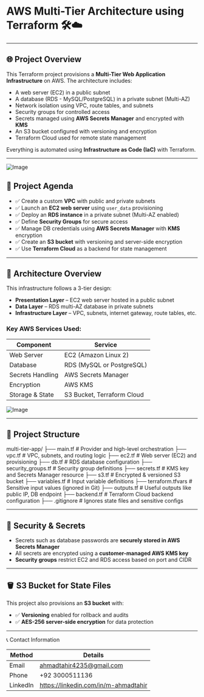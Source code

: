 
# **AWS Multi-Tier Architecture using Terraform 🛠️☁️**


---

## 🌐 **Project Overview**

This Terraform project provisions a **Multi-Tier Web Application Infrastructure** on AWS. The architecture includes:

- A web server (EC2) in a public subnet  
- A database (RDS - MySQL/PostgreSQL) in a private subnet (Multi-AZ)  
- Network isolation using VPC, route tables, and subnets  
- Security groups for controlled access  
- Secrets managed using **AWS Secrets Manager** and encrypted with **KMS**  
- An S3 bucket configured with versioning and encryption  
- Terraform Cloud used for remote state management  

Everything is automated using **Infrastructure as Code (IaC)** with Terraform.

---


![Image](https://github.com/user-attachments/assets/ef3c2b20-e3cd-4d12-82a4-9c19860f113c)


## 📌 **Project Agenda**

- ✅ Create a custom **VPC** with public and private subnets  
- ✅ Launch an **EC2 web server** using `user_data` provisioning  
- ✅ Deploy an **RDS instance** in a private subnet (Multi-AZ enabled)  
- ✅ Define **Security Groups** for secure access  
- ✅ Manage DB credentials using **AWS Secrets Manager** with **KMS** encryption  
- ✅ Create an **S3 bucket** with versioning and server-side encryption  
- ✅ Use **Terraform Cloud** as a backend for state management  

---

## 🧱 **Architecture Overview**

This infrastructure follows a 3-tier design:

- **Presentation Layer** – EC2 web server hosted in a public subnet  
- **Data Layer** – RDS multi-AZ database in private subnets  
- **Infrastructure Layer** – VPC, subnets, internet gateway, route tables, etc.

### Key AWS Services Used:

| Component        | Service                     |
|------------------|-----------------------------|
| Web Server       | EC2 (Amazon Linux 2)        |
| Database         | RDS (MySQL or PostgreSQL)   |
| Secrets Handling | AWS Secrets Manager         |
| Encryption       | AWS KMS                     |
| Storage & State  | S3 Bucket, Terraform Cloud  |


![Image](https://github.com/user-attachments/assets/8b182425-52b6-4ad4-9624-2141d1327f71)

---

## 📁 **Project Structure**
multi-tier-app/
├── main.tf # Provider and high-level orchestration
├── vpc.tf # VPC, subnets, and routing logic
├── ec2.tf # Web server (EC2) and provisioning
├── db.tf # RDS database configuration
├── security_groups.tf # Security group definitions
├── secrets.tf # KMS key and Secrets Manager resource
├── s3.tf # Encrypted & versioned S3 bucket
├── variables.tf # Input variable definitions
├── terraform.tfvars # Sensitive input values (ignored in Git)
├── outputs.tf # Useful outputs like public IP, DB endpoint
├── backend.tf # Terraform Cloud backend configuration
├── .gitignore # Ignores state files and sensitive configs


---

## 🔐 **Security & Secrets**

- Secrets such as database passwords are **securely stored in AWS Secrets Manager**  
- All secrets are encrypted using a **customer-managed AWS KMS key**  
- **Security groups** restrict EC2 and RDS access based on port and CIDR

---

## 🪣 **S3 Bucket for State Files**

This project also provisions an **S3 bucket** with:

- ✅ **Versioning** enabled for rollback and audits  
- ✅ **AES-256 server-side encryption** for data protection

---

📞 Contact Information

| **Method** | **Details**                  |
|------------|------------------------------|
| Email      | ahmadtahir4235@gmail.com     |
| Phone      | +92 3000511136               |
| LinkedIn   | https://linkedin.com/in/m-ahmadtahir |
